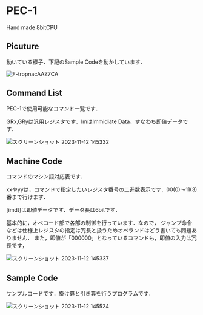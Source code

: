 # PEC-1
Hand made 8bitCPU

## Picuture
動いている様子．下記のSample Codeを動かしています．

![F-tropnacAAZ7CA](https://github.com/Basyo-Engineer/PEC-1/assets/142486631/ae064df1-a218-46eb-bad8-a73986ee0c59)

## Command List
PEC-1で使用可能なコマンド一覧です．

GRx,GRyは汎用レジスタです．ImはImmidiate Data，すなわち即値データです．

![スクリーンショット 2023-11-12 145332](https://github.com/Basyo-Engineer/PEC-1/assets/142486631/2abc60c7-57a8-49b4-b377-28f193abf2b8)

## Machine Code
コマンドのマシン語対応表です．

xxやyyは，コマンドで指定したいレジスタ番号の二進数表示です．00(0)～11(3)番まで行けます．

[imdt]は即値データです．データ長は6bitです．

基本的に，オペコード部で各部の制御を行っています．なので，
ジャンプ命令などは仕様上レジスタの指定は冗長と扱うためオペランドはどう書いても問題ありません．
また，即値が「000000」となっているコマンドも，即値の入力は冗長です，

![スクリーンショット 2023-11-12 145337](https://github.com/Basyo-Engineer/PEC-1/assets/142486631/b3fcf25a-9e4e-44c4-87cf-dded7901f843)

## Sample Code
サンプルコードです．掛け算と引き算を行うプログラムです．

![スクリーンショット 2023-11-12 145524](https://github.com/Basyo-Engineer/PEC-1/assets/142486631/334ea3b5-9ea0-43ea-bcb0-abe394734c2e)


